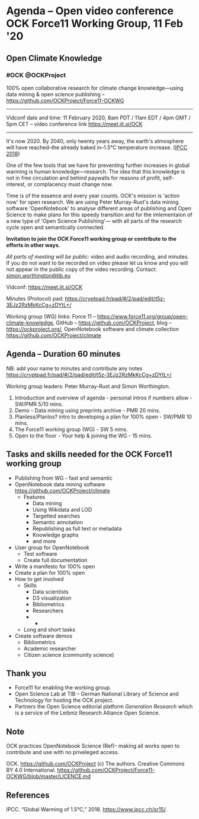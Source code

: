 # Agenda &ndash; Open video conference OCK Force11 Working Group, 11 Feb '20

## Open Climate Knowledge
### #OCK @OCKProject

100% open collaborative research for climate change knowledge—using data mining & open science publishing &ndash; https://github.com/OCKProject/Force11-OCKWG

---

Vidconf date and time: 11 February 2020, 8am PDT / 11am EDT / 4pm GMT / 5pm CET &ndash; video conference link https://meet.jit.si/OCK

---

It's now 2020. By 2040, only twenty years away, the earth's atmosphere will have reached&ndash;the already baked in&ndash;1.5&deg;C temperature increase. ([IPCC 2018](https://www.ipcc.ch/sr15/))

One of the few tools that we have for preventing further increases in global warming is human knowledge&mdash;research.  The idea that this knowledge is not in free circulation and behind paywalls for reasons of profit, self-interest, or complacency must change now.

Time is of the essence and every year counts. OCK's mission is 'action now' for open research. We are using Peter Murray-Rust's data mining software 'OpenNotebook' to analyse different areas of publishing and Open Science to make plans for this speedy transition and for the imlementaion of a new type of 'Open Science Publishing'&mdash; with all parts of the research cycle open and semantically connected.

**Invitation to join the OCK Force11 working group or contribute to the efforts in other ways.**

*All parts of meeting will be public:* video and audio recording, and minutes. If you do not want to be recorded on video please let us know and you will not appear in the public copy of the video recording. Contact: simon.worthington@tib.eu

Vidconf: https://meet.jit.si/OCK

Minutes (Protocol) pad: https://cryptpad.fr/pad/#/2/pad/edit/t5z-3EJz2RzMkKcCg+zDYtL+/

Working group (WG) links: Force 11 &ndash;  https://www.force11.org/group/open-climate-knowledge, GitHub &ndash; https://github.com/OCKProject, blog &ndash;  https://ockproject.org/, OpenNotebook software and climate collection https://github.com/OCKProject/climate

## Agenda &ndash; Duration 60 minutes

NB: add your name to minutes and contribute any notes https://cryptpad.fr/pad/#/2/pad/edit/t5z-3EJz2RzMkKcCg+zDYtL+/

Working group leaders: Peter Murray-Rust and Simon Worthington.

 1. Introduction and overview of agenda - personal intros if numbers allow - SW/PMR 5/10 mins.
 1. Demo - Data mining using preprints archive - PMR 20 mins.
 1. Planless/Planlos? intro to developing a plan for 100% open - SW/PMR 10 mins.
 1. The Force11 working group (WG) - SW 5 mins.
 1. Open to the floor - Your help & joining the WG - 15 mins.

## Tasks and skills needed for the OCK Force11 working group

  - Publishing from WG - fast and semantic
  - OpenNotebook data mining software https://github.com/OCKProject/climate
    - Features
      - Data mining
      - Using Wikidata and LOD
      - Targetted searches
      - Semantic annotation
      - Republishing as full text or metadata
      - Knowledge graphs
      - and more
  - User group for OpenNotebook
    - Test software
    - Create full documentation
  - Write a manifesto for 100% open
  - Create a plan for 100% open
  - How to get involved
    - Skills
      - Data scientists
      - D3 visualization
      - Bibliometrics
      - Researchers
      - +
    - Long and short tasks
  - Create software demos
    - Bibliometrics
    - Academic researcher
    - Citizen science (community science)

## Thank you

  - Force11 for enabling the working group.
  - Open Science Lab at TIB – German National Library of Science and Technology for hosting the OCK project.
  - Partners the Open Science editorial platform *Generation Research* which is a service of the Leibniz Research Alliance Open Science.

## Note

OCK practices OpenNotebook Science (Ref)- making all works open to contribute and use with no priveleged access.

OCK. https://github.com/OCKProject (c) The authors. Creative Commons BY 4.0 International. https://github.com/OCKProject/Force11-OCKWG/blob/master/LICENCE.md

## References

IPCC. “Global Warming of 1.5&deg;C,” 2018. https://www.ipcc.ch/sr15/.

